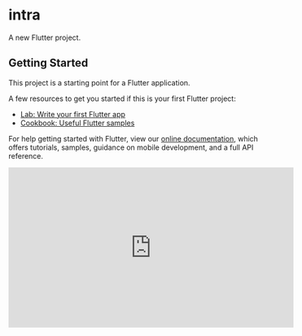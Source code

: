 # intra

A new Flutter project.

## Getting Started

This project is a starting point for a Flutter application.

A few resources to get you started if this is your first Flutter project:

- [Lab: Write your first Flutter app](https://flutter.dev/docs/get-started/codelab)
- [Cookbook: Useful Flutter samples](https://flutter.dev/docs/cookbook)

For help getting started with Flutter, view our
[online documentation](https://flutter.dev/docs), which offers tutorials,
samples, guidance on mobile development, and a full API reference.

<iframe width="560" height="315" src="https://www.youtube.com/embed/KkvTqnGwK1o" title="YouTube video player" frameborder="0" allow="accelerometer; autoplay; clipboard-write; encrypted-media; gyroscope; picture-in-picture" allowfullscreen></iframe>
